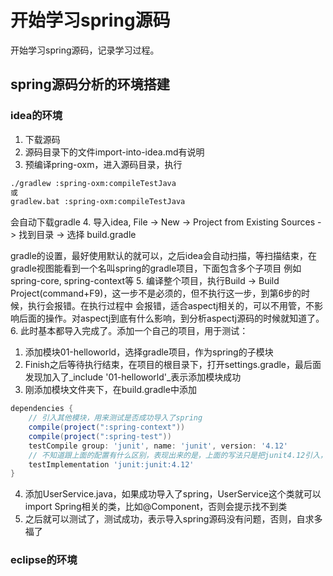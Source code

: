 # 开始学习spring源码

开始学习spring源码，记录学习过程。

## spring源码分析的环境搭建

### idea的环境
1. 下载源码
2. 源码目录下的文件import-into-idea.md有说明
3. 预编译pring-oxm，进入源码目录，执行
```bash
./gradlew :spring-oxm:compileTestJava
或
gradlew.bat :spring-oxm:compileTestJava
```
会自动下载gradle
4. 导入idea, File -> New -> Project from Existing Sources -> 找到目录 -> 选择 build.gradle

gradle的设置，最好使用默认的就可以，之后idea会自动扫描，等扫描结束，在gradle视图能看到一个名叫spring的gradle项目，下面包含多个子项目
例如spring-core, spring-context等
5. 编译整个项目，执行Build -> Build Project(command+F9)，这一步不是必须的，但不执行这一步，到第6步的时候，执行会报错。在执行过程中
会报错，适合aspectj相关的，可以不用管，不影响后面的操作。对aspectj到底有什么影响，到分析aspectj源码的时候就知道了。
6. 此时基本都导入完成了。添加一个自己的项目，用于测试：
  1. 添加模块01-helloworld，选择gradle项目，作为spring的子模块
  2. Finish之后等待执行结束，在项目的根目录下，打开settings.gradle，最后面发现加入了_include '01-helloworld'_表示添加模块成功
  3. 刚添加模块文件夹下，在build.gradle中添加
  ```groovy
  dependencies {
      // 引入其他模块，用来测试是否成功导入了spring
      compile(project(":spring-context"))
      compile(project(":spring-test"))
      testCompile group: 'junit', name: 'junit', version: '4.12'
      // 不知道跟上面的配置有什么区别，表现出来的是，上面的写法只是把junit4.12引入，但junit4.12的依赖hamcrest-core没有引入
      testImplementation 'junit:junit:4.12'
  }
  ```
  4. 添加UserService.java，如果成功导入了spring，UserService这个类就可以import Spring相关的类，比如@Component，否则会提示找不到类
  5. 之后就可以测试了，测试成功，表示导入spring源码没有问题，否则，自求多福了
### eclipse的环境